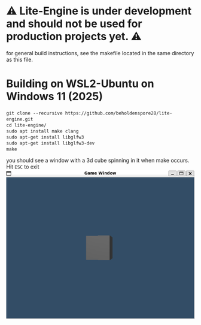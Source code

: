# ⚠️ Lite-Engine is under development and should not be used for production projects yet. ⚠️
for general build instructions, see the makefile located in the same directory as this file.

# Building on WSL2-Ubuntu on Windows 11 (2025)
```
git clone --recursive https://github.com/beholdenspore28/lite-engine.git
cd lite-engine/
sudo apt install make clang
sudo apt-get install libglfw3
sudo apt-get install libglfw3-dev
make
```

you should see a window with a 3d cube spinning in it when make occurs. Hit `ESC` to exit
![cube](./doc/img/cube_make.jpg)

